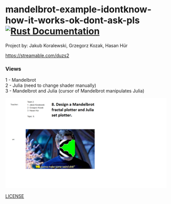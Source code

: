 # mandelbrot-example-idontknow-how-it-works-ok-dont-ask-pls [![Rust Documentation](https://github.com/JakubKoralewski/mandelbrot-wgpu-rs/workflows/Rust%20create%20&%20push%20Documentation/badge.svg)](https://jcubed.me/mandelbrot-wgpu-rs/docs/mandelbrot/)

Project by: Jakub Koralewski, Grzegorz Kozak, Hasan Hür

https://streamable.com/duzs2

### Views

1 - Mandelbrot  
2 - Julia (need to change shader manually)  
3 - Mandelbrot and Julia (cursor of Mandelbrot manipulates Julia)

![](res/first_slide.png)


[LICENSE](./LICENSE)